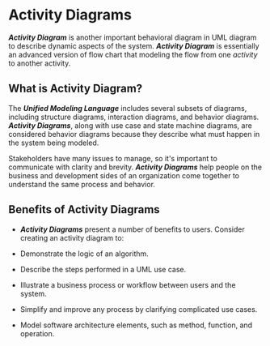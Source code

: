# Activity Diagrams
**_Activity Diagram_** is another important behavioral diagram in UML diagram to describe dynamic aspects of the system.
**_Activity Diagram_** is essentially an advanced version of flow chart that modeling the flow from one _activity_ to another activity.

## What is Activity Diagram?

The **_Unified Modeling Language_** includes several subsets of diagrams, including structure diagrams, interaction diagrams, and behavior diagrams. 
**_Activity Diagrams_**, along with use case and state machine diagrams, are considered behavior diagrams because they describe what must happen in the system being modeled.

Stakeholders have many issues to manage, so it's important to communicate with clarity and brevity. 
**_Activity Diagrams_** help people on the business and development sides of an organization come together to understand the same process and behavior.

## Benefits of Activity Diagrams
- **_Activity Diagrams_** present a number of benefits to users. Consider creating an activity diagram to:

- Demonstrate the logic of an algorithm.

- Describe the steps performed in a UML use case.

- Illustrate a business process or workflow between users and the system.

- Simplify and improve any process by clarifying complicated use cases.

- Model software architecture elements, such as method, function, and operation.
